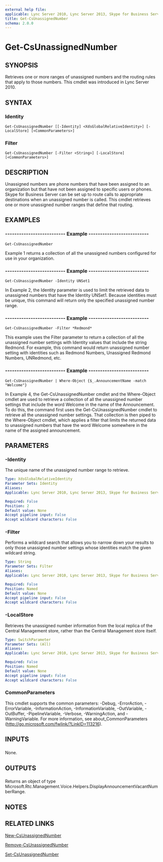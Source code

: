 ```yaml
---
external help file: 
applicable: Lync Server 2010, Lync Server 2013, Skype for Business Server 2015
title: Get-CsUnassignedNumber
schema: 2.0.0
---
```


# Get-CsUnassignedNumber

## SYNOPSIS
Retrieves one or more ranges of unassigned numbers and the routing rules that apply to those numbers.
This cmdlet was introduced in Lync Server 2010.



## SYNTAX

### Identity
```
Get-CsUnassignedNumber [[-Identity] <XdsGlobalRelativeIdentity>] [-LocalStore] [<CommonParameters>]
```

### Filter
```
Get-CsUnassignedNumber [-Filter <String>] [-LocalStore] [<CommonParameters>]
```

## DESCRIPTION
Unassigned numbers are phone numbers that have been assigned to an organization but that have not been assigned to specific users or phones.
Skype for Business Server can be set up to route calls to appropriate destinations when an unassigned number is called.
This cmdlet retrieves one or more unassigned number ranges that define that routing.



## EXAMPLES

### -------------------------- Example --------------------------
```
Get-CsUnassignedNumber
```

Example 1 returns a collection of all the unassigned numbers configured for use in your organization.

### -------------------------- Example --------------------------
```
Get-CsUnassignedNumber -Identity UNSet1
```

In Example 2, the Identity parameter is used to limit the retrieved data to unassigned numbers that have the Identity UNSet1.
Because identities must be unique, this command will return only the specified unassigned number range.

### -------------------------- Example --------------------------
```
Get-CsUnassignedNumber -Filter *Redmond*
```

This example uses the Filter parameter to return a collection of all the unassigned number settings with Identity values that include the string Redmond.
For example, this command would return unassigned number setting with identities such as Redmond Numbers, Unassigned Redmond Numbers, UNRedmond, etc.

### -------------------------- Example --------------------------
```
Get-CsUnassignedNumber | Where-Object {$_.AnnouncementName -match "Welcome"}
```

In Example 4, the Get-CsUnassignedNumber cmdlet and the Where-Object cmdlet are used to retrieve a collection of all the unassigned number settings that include the word Welcome in the name of the Announcement.
To do this, the command first uses the Get-CsUnassignedNumber cmdlet to retrieve all the unassigned number settings.
That collection is then piped to the Where-Object cmdlet, which applies a filter that limits the returned data to unassigned numbers that have the word Welcome somewhere in the name of the assigned announcement.

## PARAMETERS

### -Identity
The unique name of the unassigned number range to retrieve.

```yaml
Type: XdsGlobalRelativeIdentity
Parameter Sets: Identity
Aliases: 
Applicable: Lync Server 2010, Lync Server 2013, Skype for Business Server 2015

Required: False
Position: 2
Default value: None
Accept pipeline input: False
Accept wildcard characters: False
```

### -Filter
Performs a wildcard search that allows you to narrow down your results to only those unassigned number settings whose identities match the given wildcard string.

```yaml
Type: String
Parameter Sets: Filter
Aliases: 
Applicable: Lync Server 2010, Lync Server 2013, Skype for Business Server 2015

Required: False
Position: Named
Default value: None
Accept pipeline input: False
Accept wildcard characters: False
```

### -LocalStore
Retrieves the unassigned number information from the local replica of the Central Management store, rather than the Central Management store itself.

```yaml
Type: SwitchParameter
Parameter Sets: (All)
Aliases: 
Applicable: Lync Server 2010, Lync Server 2013, Skype for Business Server 2015

Required: False
Position: Named
Default value: None
Accept pipeline input: False
Accept wildcard characters: False
```

### CommonParameters
This cmdlet supports the common parameters: -Debug, -ErrorAction, -ErrorVariable, -InformationAction, -InformationVariable, -OutVariable, -OutBuffer, -PipelineVariable, -Verbose, -WarningAction, and -WarningVariable. For more information, see about_CommonParameters (http://go.microsoft.com/fwlink/?LinkID=113216).

## INPUTS

###  
None.

## OUTPUTS

###  
Returns an object of type Microsoft.Rtc.Management.Voice.Helpers.DisplayAnnouncementVacantNumberRange.

## NOTES

## RELATED LINKS

[New-CsUnassignedNumber](New-CsUnassignedNumber.md)

[Remove-CsUnassignedNumber](Remove-CsUnassignedNumber.md)

[Set-CsUnassignedNumber](Set-CsUnassignedNumber.md)
